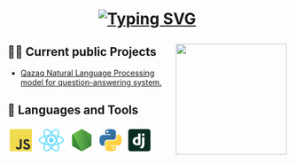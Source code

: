 <h1 align="center">
  
  [![Typing SVG](https://readme-typing-svg.herokuapp.com?font=Fira+Code&pause=1000&width=435&lines=Hello%2C+I'm+Sultaniyar+Quandyq)](https://git.io/typing-svg)
  
</h1>

<a href="#">
  <img align="right" src="gifs/mydunk.gif" width="200" height="200"/>
</a>

## 🧑‍💻 Current public Projects

- <a href='https://github.com/SultokTheF/QazQA' target='_blank'>Qazaq Natural Language Processing model for question-answering system.</a>


## 📌 Languages and Tools

<p>
  <img src="icons/js.png" height="40" style="vertical-align:down; margin:4px" alt="javascript">
  <img src="icons/reactjs.png" height="40" style="vertical-align:down; margin:4px" alt="reactjs">
  <img src="icons/nodejs.png" height="40" style="vertical-align:down; margin:4px" alt="nodejs">
  <img src="icons/python.png" height="40" style="vertical-align:down; margin:4px" alt="python">
  <img src="icons/django.png" height="40" style="vertical-align:down; margin:4px" alt="django">
</p>
